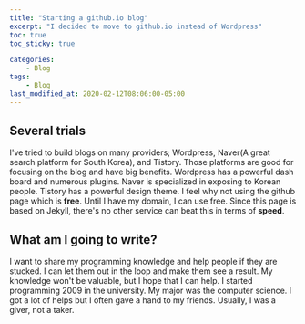 ```yaml
---
title: "Starting a github.io blog"
excerpt: "I decided to move to github.io instead of Wordpress"
toc: true
toc_sticky: true 

categories:
    - Blog
tags:
    - Blog
last_modified_at: 2020-02-12T08:06:00-05:00
---
```


## Several trials
I've tried to build blogs on many providers; Wordpress, Naver(A great search platform for South Korea), and Tistory. Those platforms are good for focusing on the blog and have big benefits. Wordpress has a powerful dash board and numerous plugins. Naver is specialized in exposing to Korean people. Tistory has a powerful design theme. I feel why not using the github page which is **free**. Until I have my domain, I can use free. Since this page is based on Jekyll, there's no other service can beat this in terms of **speed**. 

## What am I going to write? 
I want to share my programming knowledge and help people if they are stucked. I can let them out in the loop and make them see a result. My knowledge won't be valuable, but I hope that I can help. I started programming 2009 in the university. My major was the computer science. I got a lot of helps but I often gave a hand to my friends. Usually, I was a giver, not a taker. 
